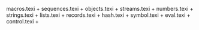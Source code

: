 macros.texi +
sequences.texi +
objects.texi + 
streams.texi +
numbers.texi +
strings.texi +
lists.texi +
records.texi +
hash.texi +
symbol.texi +
eval.texi +
control.texi +